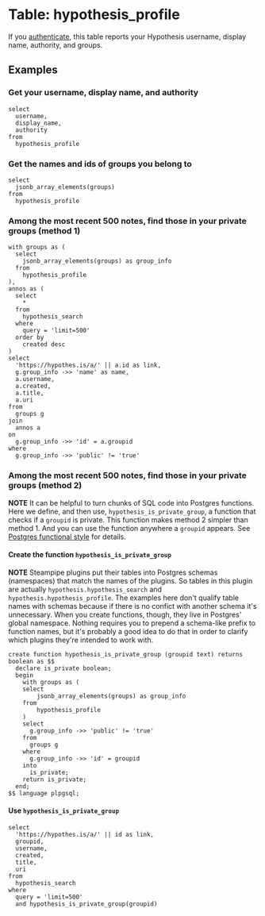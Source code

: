 # Table: hypothesis_profile

If you [authenticate](../index.md), this table reports your Hypothesis username, display name, authority, and groups.

## Examples

### Get your username, display name, and authority

```
select
  username,
  display_name,
  authority
from
  hypothesis_profile
```

### Get the names and ids of groups you belong to

```
select
  jsonb_array_elements(groups)
from
  hypothesis_profile
```

### Among the most recent 500 notes, find those in your private groups (method 1)

```
with groups as (
  select
    jsonb_array_elements(groups) as group_info
  from
    hypothesis_profile
),
annos as (
  select
    *
  from
    hypothesis_search
  where 
    query = 'limit=500'
  order by
    created desc
)
select
  'https://hypothes.is/a/' || a.id as link,
  g.group_info ->> 'name' as name,
  a.username,
  a.created,
  a.title,
  a.uri
from 
  groups g
join
  annos a
on 
  g.group_info ->> 'id' = a.groupid
where
  g.group_info ->> 'public' != 'true'
```    

### Among the most recent 500 notes, find those in your private groups (method 2)

**NOTE** It can be helpful to turn chunks of SQL code into Postgres functions. Here we define, and then use, `hypothesis_is_private_group`, a function that checks if a `groupid` is private. This function makes method 2 simpler than method 1. And you can use the function anywhere a `groupid` appears. See [Postgres functional style](https://blog.jonudell.net/2021/08/21/postgres-functional-style/) for details.

#### Create the function `hypothesis_is_private_group`

**NOTE** Steampipe plugins put their tables into Postgres schemas (namespaces) that match the names of the plugins. So tables in this plugin are actually `hypothesis.hypothesis_search` and `hypothesis.hypothesis_profile`. The examples here don't qualify table names with schemas because if there is no confict with another schema it's unnecessary. When you create functions, though, they live in Postgres' global namespace. Nothing requires you to prepend a schema-like prefix to function names, but it's probably a good idea to do that in order to clarify which plugins they're intended to work with.

```
create function hypothesis_is_private_group (groupid text) returns boolean as $$
  declare is_private boolean;
  begin
    with groups as (
    select
        jsonb_array_elements(groups) as group_info
    from
        hypothesis_profile
    )
    select
      g.group_info ->> 'public' != 'true'
    from
      groups g
    where 
      g.group_info ->> 'id' = groupid
    into
      is_private;
    return is_private;
  end;
$$ language plpgsql;
```

#### Use `hypothesis_is_private_group` 

```
select
  'https://hypothes.is/a/' || id as link,
  groupid,
  username,
  created,
  title,
  uri
from 
  hypothesis_search
where 
  query = 'limit=500'
  and hypothesis_is_private_group(groupid)
```    




